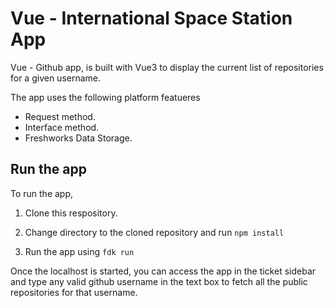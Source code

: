 # Vue - International Space Station App

Vue - Github app, is built with Vue3 to display the current list of repositories for a given username.

The app uses the following platform featueres

* Request method.
* Interface method.
* Freshworks Data Storage.

## Run the app

To run the app,

1. Clone this respository. 

2. Change directory to the cloned repository and run `npm install`

3. Run the app using `fdk run` 

Once the localhost is started, you can access the app in the ticket sidebar and type any valid github username in the text box to fetch all the public repositories for that username.